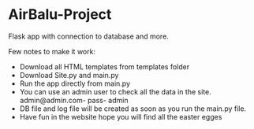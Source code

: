 # AirBalu-Project
Flask app with connection to database and more. 

Few notes to make it work: 

- Download all HTML templates from templates folder
- Download Site.py and main.py
- Run the app directly from main.py 
- You can use an admin user to check all the data in the site. admin@admin.com- pass- admin 
- DB file and log file will be created as soon as you run the main.py file.
- Have fun in the website hope you will find all the easter egges


